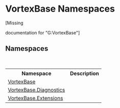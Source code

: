 # VortexBase Namespaces
 

\[Missing <summary> documentation for "G:VortexBase"\]


## Namespaces
&nbsp;<table><tr><th>Namespace</th><th>Description</th></tr><tr><td><a href="N_VortexBase.md">VortexBase</a></td><td></td></tr><tr><td><a href="N_VortexBase_Diagnostics.md">VortexBase.Diagnostics</a></td><td></td></tr><tr><td><a href="N_VortexBase_Extensions.md">VortexBase.Extensions</a></td><td></td></tr></table>&nbsp;
